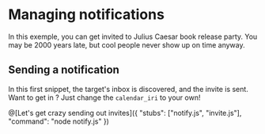 # Managing notifications

In this exemple, you can get invited to Julius Caesar book release party. You may be 2000 years late, but cool people never show up on time anyway. 

## Sending a notification

In this first snippet, the target's inbox is discovered, and the invite is sent. Want to get in ? Just change the `calendar_iri` to your own!

@[Let's get crazy sending out invites]({ "stubs": ["notify.js", "invite.js"], "command": "node notify.js" })